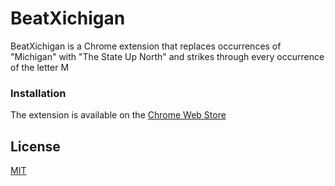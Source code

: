 # BeatXichigan
BeatXichigan is a Chrome extension that replaces occurrences of "Michigan" with "The State Up North" and strikes through every occurrence of the letter M

### Installation
The extension is available on the [Chrome Web Store](https://chrome.google.com/webstore/search/BeatXichigan)

License
----
[MIT](https://github.com/FerasDA/BeatXichigan/blob/master/LICENSE.txt)
